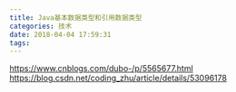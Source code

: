 ```yaml
---
title: Java基本数据类型和引用数据类型
categories: 技术
date: 2018-04-04 17:59:31
tags:
---
```


https://www.cnblogs.com/dubo-/p/5565677.html
https://blog.csdn.net/coding_zhu/article/details/53096178
